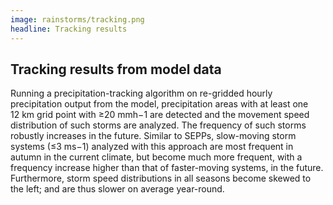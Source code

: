 ```yaml
---
image: rainstorms/tracking.png
headline: Tracking results
---
```


## Tracking results from model data

Running a precipitation-tracking algorithm on re-gridded hourly precipitation output from the model, precipitation areas with at least one 12 km grid point with ≥20 mmh−1 are detected and the movement speed distribution of such storms are analyzed. The frequency of such storms robustly increases in the future. Similar to SEPPs, slow-moving storm systems (≤3 ms−1) analyzed with this approach are most frequent in autumn in the current climate, but become much more frequent, with a frequency increase higher than that of faster-moving systems, in the future. Furthermore, storm speed distributions in all seasons become skewed to the left; and are thus slower on average year-round. 

